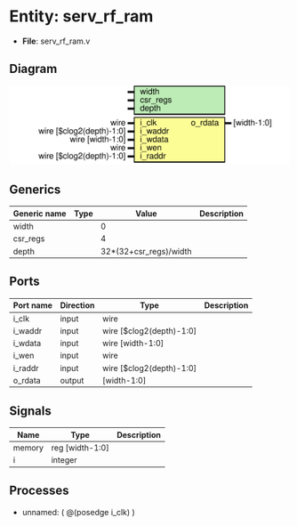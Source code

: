 # Entity: serv_rf_ram

- **File**: serv_rf_ram.v
## Diagram

![Diagram](serv_rf_ram.svg "Diagram")
## Generics

| Generic name | Type | Value                  | Description |
| ------------ | ---- | ---------------------- | ----------- |
| width        |      | 0                      |             |
| csr_regs     |      | 4                      |             |
| depth        |      | 32*(32+csr_regs)/width |             |
## Ports

| Port name | Direction | Type                     | Description |
| --------- | --------- | ------------------------ | ----------- |
| i_clk     | input     | wire                     |             |
| i_waddr   | input     | wire [$clog2(depth)-1:0] |             |
| i_wdata   | input     | wire [width-1:0]         |             |
| i_wen     | input     | wire                     |             |
| i_raddr   | input     | wire [$clog2(depth)-1:0] |             |
| o_rdata   | output    | [width-1:0]              |             |
## Signals

| Name   | Type            | Description |
| ------ | --------------- | ----------- |
| memory | reg [width-1:0] |             |
| i      | integer         |             |
## Processes
- unnamed: ( @(posedge i_clk) )
